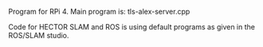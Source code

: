 Program for RPi 4. 
Main program is: tls-alex-server.cpp 

Code for HECTOR SLAM and ROS is using default programs as given in the ROS/SLAM studio. 
